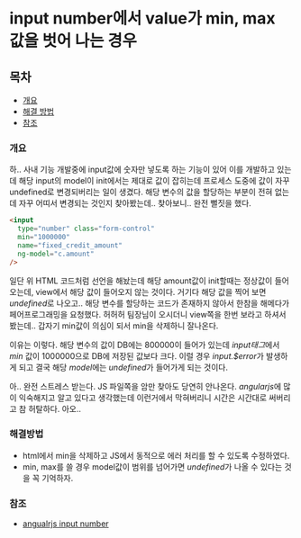 # input number에서 value가 min, max 값을 벗어 나는 경우

## 목차

- [개요](input_number%EC%97%90%EC%84%9C_value%EA%B0%80_min,max_%EA%B0%92%EC%9D%84_%EB%B2%97%EC%96%B4_%EB%82%98%EB%8A%94%20%EA%B2%BD%EC%9A%B0.md#%EA%B0%9C%EC%9A%94)
- [해결 방법](input_number%EC%97%90%EC%84%9C_value%EA%B0%80_min,max_%EA%B0%92%EC%9D%84_%EB%B2%97%EC%96%B4_%EB%82%98%EB%8A%94%20%EA%B2%BD%EC%9A%B0.md#%ED%95%B4%EA%B2%B0%EB%B0%A9%EB%B2%95)
- [참조](input_number%EC%97%90%EC%84%9C_value%EA%B0%80_min,max_%EA%B0%92%EC%9D%84_%EB%B2%97%EC%96%B4_%EB%82%98%EB%8A%94%20%EA%B2%BD%EC%9A%B0.md#%EC%B0%B8%EC%A1%B0)

### 개요

하.. 사내 기능 개발중에 input값에 숫자만 넣도록 하는 기능이 있어 이를 개발하고 있는데 해당 input의 model이 init에서는 제대로 값이 잡히는데 프로세스 도중에 값이 자꾸 undefined로 변경되버리는 일이 생겼다. 해당 변수의 값을 할당하는 부분이 전혀 없는데 자꾸 어띠서 변경되는 것인지 찾아봤는데.. 찾아보니.. 완전 뻘짓을 했다.

``` html
<input
  type="number" class="form-control"
  min="1000000"
  name="fixed_credit_amount"
  ng-model="c.amount"
/>
```

일단 위 HTML 코드처럼 선언을 해놨는데 해당 amount값이 init할때는 정상값이 들어오는데, view에서 해당 값이 들어오지 않는 것이다.
거기다 해당 값을 찍어 보면 *undefined*로 나오고.. 해당 변수를 할당하는 코드가 존재하지 않아서 한참을 해메다가 페어프로그래밍을 요청했다.
허허허 팀장님이 오시더니 view쪽을 한번 보라고 하셔서 봤는데.. 갑자기 min값이 의심이 되서 min을 삭제하니 잘나온다.

이유는 이렇다. 해당 변수의 값이 DB에는 800000이 들어가 있는데 *input태그*에서 *min* 값이 1000000으로 DB에 저장된 값보다 크다. 이럴 경우 *input.$error*가 발생하게 되고 결국 해당 *model*에는 *undefined*가 들어가게 되는 것이다.

아.. 완전 스트레스 받는다. JS 파일쪽을 암만 찾아도 당연히 안나온다. *angularjs*에 많이 익숙해지고 알고 있다고 생각했는데 이런거에서 막혀버리니 시간은 시간대로 써버리고 참 허탈하다. 아오..

### 해결방법

- html에서 min을 삭제하고 JS에서 동적으로 에러 처리를 할 수 있도록 수정하였다.
- min, max를 쓸 경우 model값이 범위를 넘어가면 *undefined*가 나올 수 있다는 것을 꼭 기억하자.

### 참조

- [angualrjs input number](https://docs.angularjs.org/api/ng/input/input%5Bnumber%5D)